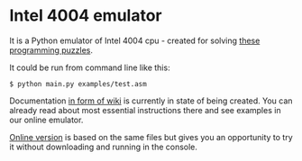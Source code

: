 # Intel 4004 emulator

It is a Python emulator of Intel 4004 cpu - created for solving [these programming puzzles](http://www.codeabbey.com/index/task_list/assembly).

It could be run from command line like this:

    $ python main.py examples/test.asm

Documentation [in form of wiki](https://github.com/CodeAbbey/intel4004-emu/wiki) is currently in state of being created. You can already read about most essential instructions there and see examples in our online emulator.

[Online version](http://www.codeabbey.com/index/wiki/intel-4004-emulator)
is based on the same files but gives you an opportunity to try it without downloading and running in the console.
